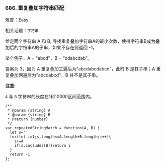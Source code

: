 ### 686. 重复叠加字符串匹配

难度：Easy

相关话题：`字符串`

给定两个字符串 A 和 B, 寻找重复叠加字符串A的最小次数，使得字符串B成为叠加后的字符串A的子串，如果不存在则返回 -1。



举个例子，A = "abcd"，B = "cdabcdab"。



答案为 3，因为 A 重复叠加三遍后为&ldquo;abcdabcdabcd&rdquo;，此时 B 是其子串；A 重复叠加两遍后为"abcdabcd"，B 并不是其子串。



**注意:** 



 `A` 与 `B` 字符串的长度在1和10000区间范围内。




```
/**
 * @param {string} A
 * @param {string} B
 * @return {number}
 */
var repeatedStringMatch = function(A, B) {
  let s=''
  for(let i=1;s.length<=A.length+B.length;i++){
    s+=A
    if(s.includes(B))return i
  }
  return -1
};



```

